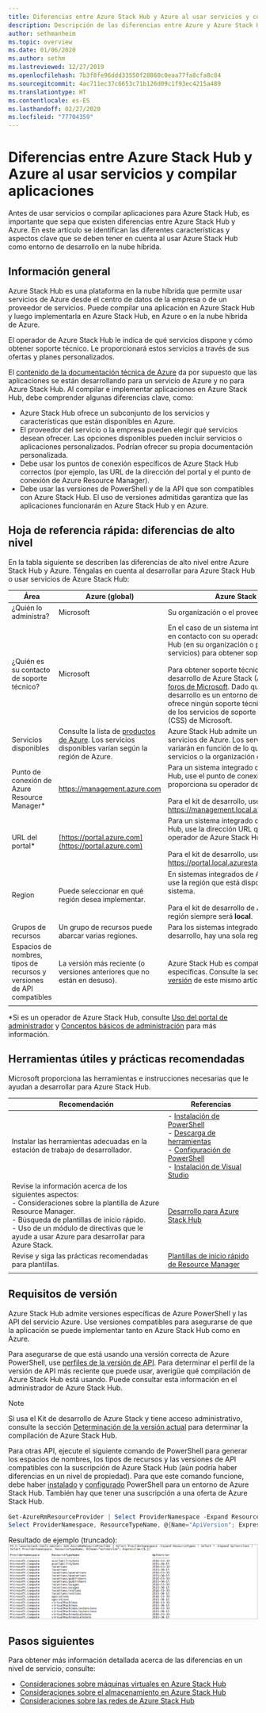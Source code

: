 ```yaml
---
title: Diferencias entre Azure Stack Hub y Azure al usar servicios y compilar aplicaciones
description: Descripción de las diferencias entre Azure y Azure Stack Hub al usar servicios y compilar aplicaciones.
author: sethmanheim
ms.topic: overview
ms.date: 01/06/2020
ms.author: sethm
ms.lastreviewed: 12/27/2019
ms.openlocfilehash: 7b3f8fe96ddd33550f28860c0eaa77fa8cfa8c84
ms.sourcegitcommit: 4ac711ec37c6653c71b126d09c1f93ec4215a489
ms.translationtype: HT
ms.contentlocale: es-ES
ms.lasthandoff: 02/27/2020
ms.locfileid: "77704359"
---
```

# <a name="differences-between-azure-stack-hub-and-azure-when-using-services-and-building-apps"></a>Diferencias entre Azure Stack Hub y Azure al usar servicios y compilar aplicaciones

Antes de usar servicios o compilar aplicaciones para Azure Stack Hub, es importante que sepa que existen diferencias entre Azure Stack Hub y Azure. En este artículo se identifican las diferentes características y aspectos clave que se deben tener en cuenta al usar Azure Stack Hub como entorno de desarrollo en la nube híbrida.

## <a name="overview"></a>Información general

Azure Stack Hub es una plataforma en la nube híbrida que permite usar servicios de Azure desde el centro de datos de la empresa o de un proveedor de servicios. Puede compilar una aplicación en Azure Stack Hub y luego implementarla en Azure Stack Hub, en Azure o en la nube híbrida de Azure.

El operador de Azure Stack Hub le indica de qué servicios dispone y cómo obtener soporte técnico. Le proporcionará estos servicios a través de sus ofertas y planes personalizados.

El [contenido de la documentación técnica de Azure](/azure) da por supuesto que las aplicaciones se están desarrollando para un servicio de Azure y no para Azure Stack Hub. Al compilar e implementar aplicaciones en Azure Stack Hub, debe comprender algunas diferencias clave, como:

* Azure Stack Hub ofrece un subconjunto de los servicios y características que están disponibles en Azure.
* El proveedor del servicio o la empresa pueden elegir qué servicios desean ofrecer. Las opciones disponibles pueden incluir servicios o aplicaciones personalizados. Podrían ofrecer su propia documentación personalizada.
* Debe usar los puntos de conexión específicos de Azure Stack Hub correctos (por ejemplo, las URL de la dirección del portal y el punto de conexión de Azure Resource Manager).
* Debe usar las versiones de PowerShell y de la API que son compatibles con Azure Stack Hub. El uso de versiones admitidas garantiza que las aplicaciones funcionarán en Azure Stack Hub y en Azure.

## <a name="cheat-sheet-high-level-differences"></a>Hoja de referencia rápida: diferencias de alto nivel

En la tabla siguiente se describen las diferencias de alto nivel entre Azure Stack Hub y Azure. Téngalas en cuenta al desarrollar para Azure Stack Hub o usar servicios de Azure Stack Hub:

| Área | Azure (global) | Azure Stack Hub |
| -------- | ------------- | ----------|
| ¿Quién lo administra? | Microsoft | Su organización o el proveedor de servicios.|
| ¿Quién es su contacto de soporte técnico? | Microsoft | En el caso de un sistema integrado, póngase en contacto con su operador de Azure Stack Hub (en su organización o proveedor de servicios) para obtener soporte técnico.<br><br>Para obtener soporte técnico para el Kit de desarrollo de Azure Stack (ASDK), visite los [foros de Microsoft](https://social.msdn.microsoft.com/Forums/en-US/home?forum=AzureStack). Dado que el kit de desarrollo es un entorno de evaluación, no se ofrece ningún soporte técnico oficial a través de los servicios de soporte técnico al cliente (CSS) de Microsoft.
| Servicios disponibles | Consulte la lista de [productos de Azure](https://azure.microsoft.com/services/?b=17.04b). Los servicios disponibles varían según la región de Azure. | Azure Stack Hub admite un subconjunto de servicios de Azure. Los servicios reales variarán en función de lo que el proveedor de servicios o la organización decidan ofrecer.
| Punto de conexión de Azure Resource Manager* | https://management.azure.com | Para un sistema integrado de Azure Stack Hub, use el punto de conexión que proporciona su operador de Azure Stack Hub.<br><br>Para el kit de desarrollo, use: https://management.local.azurestack.external.
| URL del portal* | [https://portal.azure.com](https://portal.azure.com) | Para un sistema integrado de Azure Stack Hub, use la dirección URL que proporciona su operador de Azure Stack Hub.<br><br>Para el kit de desarrollo, use: https://portal.local.azurestack.external.
| Region | Puede seleccionar en qué región desea implementar. | En sistemas integrados de Azure Stack Hub, use la región que está disponible en el sistema.<br><br>Para el kit de desarrollo de Azure Stack, la región siempre será **local**.
| Grupos de recursos | Un grupo de recursos puede abarcar varias regiones. | Para los sistemas integrados y el kit de desarrollo, hay una sola región.
|Espacios de nombres, tipos de recursos y versiones de API compatibles | La versión más reciente (o versiones anteriores que no están en desuso). | Azure Stack Hub es compatible con versiones específicas. Consulte la sección [Requisitos de versión](#version-requirements) de este mismo artículo.
| | |

*Si es un operador de Azure Stack Hub, consulte [Uso del portal de administrador](../operator/azure-stack-manage-portals.md) y [Conceptos básicos de administración](../operator/azure-stack-manage-basics.md) para más información.

## <a name="helpful-tools-and-best-practices"></a>Herramientas útiles y prácticas recomendadas

Microsoft proporciona las herramientas e instrucciones necesarias que le ayudan a desarrollar para Azure Stack Hub.

| Recomendación | Referencias |
| -------- | ------------- |
| Instalar las herramientas adecuadas en la estación de trabajo de desarrollador. | - [Instalación de PowerShell](../operator/azure-stack-powershell-install.md)<br>- [Descarga de herramientas](../operator/azure-stack-powershell-download.md)<br>- [Configuración de PowerShell](azure-stack-powershell-configure-user.md)<br>- [Instalación de Visual Studio](azure-stack-install-visual-studio.md)
| Revise la información acerca de los siguientes aspectos:<br>- Consideraciones sobre la plantilla de Azure Resource Manager.<br>- Búsqueda de plantillas de inicio rápido.<br>- Uso de un módulo de directivas que le ayude a usar Azure para desarrollar para Azure Stack. | [Desarrollo para Azure Stack Hub](azure-stack-developer.md) |
| Revise y siga las prácticas recomendadas para plantillas. | [Plantillas de inicio rápido de Resource Manager](https://aka.ms/aa6yz42)
| | |

## <a name="version-requirements"></a>Requisitos de versión

Azure Stack Hub admite versiones específicas de Azure PowerShell y las API del servicio Azure. Use versiones compatibles para asegurarse de que la aplicación se puede implementar tanto en Azure Stack Hub como en Azure.

Para asegurarse de que está usando una versión correcta de Azure PowerShell, use [perfiles de la versión de API](azure-stack-version-profiles.md). Para determinar el perfil de la versión de API más reciente que puede usar, averigüe qué compilación de Azure Stack Hub está usando. Puede consultar esta información en el administrador de Azure Stack Hub.

> [!NOTE]
> Si usa el Kit de desarrollo de Azure Stack y tiene acceso administrativo, consulte la sección [Determinación de la versión actual](../operator/azure-stack-updates.md) para determinar la compilación de Azure Stack Hub.

Para otras API, ejecute el siguiente comando de PowerShell para generar los espacios de nombres, los tipos de recursos y las versiones de API compatibles con la suscripción de Azure Stack Hub (aún podría haber diferencias en un nivel de propiedad). Para que este comando funcione, debe haber [instalado](../operator/azure-stack-powershell-install.md) y [configurado](azure-stack-powershell-configure-user.md) PowerShell para un entorno de Azure Stack Hub. También hay que tener una suscripción a una oferta de Azure Stack Hub.

```powershell
Get-AzureRmResourceProvider | Select ProviderNamespace -Expand ResourceTypes | Select * -Expand ApiVersions | `
Select ProviderNamespace, ResourceTypeName, @{Name="ApiVersion"; Expression={$_}} 
```

Resultado de ejemplo (truncado): ![resultado de ejemplo del comando Get-AzureRmResourceProvider](media/azure-stack-considerations/image1.png)

## <a name="next-steps"></a>Pasos siguientes

Para obtener más información detallada acerca de las diferencias en un nivel de servicio, consulte:

* [Consideraciones sobre máquinas virtuales en Azure Stack Hub](azure-stack-vm-considerations.md)
* [Consideraciones sobre el almacenamiento en Azure Stack Hub](azure-stack-acs-differences.md)
* [Consideraciones sobre las redes de Azure Stack Hub](azure-stack-network-differences.md)
